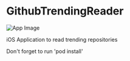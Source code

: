 # GithubTrendingReader

![App Image](Screenshots/Assets.png?)

iOS Application to read trending repositories

Don't forget to run 'pod install'
